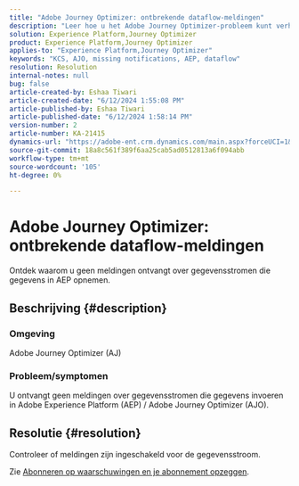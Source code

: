 ```yaml
---
title: "Adobe Journey Optimizer: ontbrekende dataflow-meldingen"
description: "Leer hoe u het Adobe Journey Optimizer-probleem kunt verhelpen waarbij u geen meldingen ontvangt over gegevensstromen die gegevens in het Adobe Experience Plat opnemen"
solution: Experience Platform,Journey Optimizer
product: Experience Platform,Journey Optimizer
applies-to: "Experience Platform,Journey Optimizer"
keywords: "KCS, AJO, missing notifications, AEP, dataflow"
resolution: Resolution
internal-notes: null
bug: false
article-created-by: Eshaa Tiwari
article-created-date: "6/12/2024 1:55:08 PM"
article-published-by: Eshaa Tiwari
article-published-date: "6/12/2024 1:58:14 PM"
version-number: 2
article-number: KA-21415
dynamics-url: "https://adobe-ent.crm.dynamics.com/main.aspx?forceUCI=1&pagetype=entityrecord&etn=knowledgearticle&id=09cfa55a-c328-ef11-840a-6045bd029b18"
source-git-commit: 18a8c561f389f6aa25cab5ad0512813a6f094abb
workflow-type: tm+mt
source-wordcount: '105'
ht-degree: 0%

---
```


# Adobe Journey Optimizer: ontbrekende dataflow-meldingen


Ontdek waarom u geen meldingen ontvangt over gegevensstromen die gegevens in AEP opnemen.

## Beschrijving {#description}


### Omgeving

Adobe Journey Optimizer (AJ)

### Probleem/symptomen

U ontvangt geen meldingen over gegevensstromen die gegevens invoeren in Adobe Experience Platform (AEP) / Adobe Journey Optimizer (AJO).


## Resolutie {#resolution}


Controleer of meldingen zijn ingeschakeld voor de gegevensstroom.

Zie [Abonneren op waarschuwingen en je abonnement opzeggen](https://experienceleague.adobe.com/docs/experience-platform/sources/ui-tutorials/alerts.html?lang=en#subscribe-and-unsubscribe-to-alerts).


